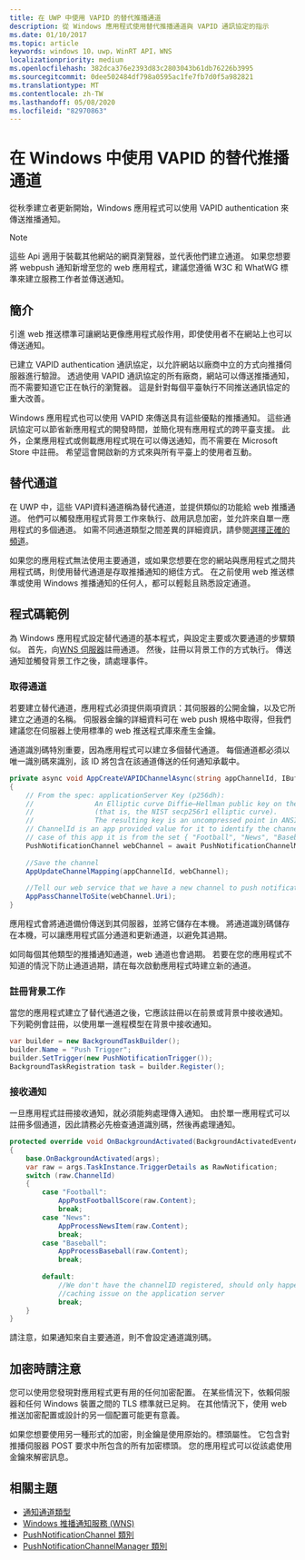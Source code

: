```yaml
---
title: 在 UWP 中使用 VAPID 的替代推播通道
description: 從 Windows 應用程式使用替代推播通道與 VAPID 通訊協定的指示
ms.date: 01/10/2017
ms.topic: article
keywords: windows 10，uwp，WinRT API，WNS
localizationpriority: medium
ms.openlocfilehash: 382dca376e2393d83c2803043b61db76226b3995
ms.sourcegitcommit: 0dee502484df798a0595ac1fe7fb7d0f5a982821
ms.translationtype: MT
ms.contentlocale: zh-TW
ms.lasthandoff: 05/08/2020
ms.locfileid: "82970863"
---
```

# <a name="alternate-push-channels-using-vapid-in-windows"></a>在 Windows 中使用 VAPID 的替代推播通道 
從秋季建立者更新開始，Windows 應用程式可以使用 VAPID authentication 來傳送推播通知。  

> [!NOTE]
> 這些 Api 適用于裝載其他網站的網頁瀏覽器，並代表他們建立通道。  如果您想要將 webpush 通知新增至您的 web 應用程式，建議您遵循 W3C 和 WhatWG 標準來建立服務工作者並傳送通知。

## <a name="introduction"></a>簡介
引進 web 推送標準可讓網站更像應用程式般作用，即使使用者不在網站上也可以傳送通知。

已建立 VAPID authentication 通訊協定，以允許網站以廠商中立的方式向推播伺服器進行驗證。 透過使用 VAPID 通訊協定的所有廠商，網站可以傳送推播通知，而不需要知道它正在執行的瀏覽器。 這是針對每個平臺執行不同推送通訊協定的重大改善。 

Windows 應用程式也可以使用 VAPID 來傳送具有這些優點的推播通知。 這些通訊協定可以節省新應用程式的開發時間，並簡化現有應用程式的跨平臺支援。 此外，企業應用程式或側載應用程式現在可以傳送通知，而不需要在 Microsoft Store 中註冊。 希望這會開啟新的方式來與所有平臺上的使用者互動。  

## <a name="alternate-channels"></a>替代通道 
在 UWP 中，這些 VAPI資料通道稱為替代通道，並提供類似的功能給 web 推播通道。 他們可以觸發應用程式背景工作來執行、啟用訊息加密，並允許來自單一應用程式的多個通道。 如需不同通道類型之間差異的詳細資訊，請參閱[選擇正確的頻道](channel-types.md)。

如果您的應用程式無法使用主要通道，或如果您想要在您的網站與應用程式之間共用程式碼，則使用替代通道是存取推播通知的絕佳方式。 在之前使用 web 推送標準或使用 Windows 推播通知的任何人，都可以輕鬆且熟悉設定通道。

## <a name="code-example"></a>程式碼範例

為 Windows 應用程式設定替代通道的基本程式，與設定主要或次要通道的步驟類似。 首先，向[WNS 伺服器](windows-push-notification-services--wns--overview.md)註冊通道。 然後，註冊以背景工作的方式執行。 傳送通知並觸發背景工作之後，請處理事件。  

### <a name="get-a-channel"></a>取得通道 
若要建立替代通道，應用程式必須提供兩項資訊：其伺服器的公開金鑰，以及它所建立之通道的名稱。 伺服器金鑰的詳細資料可在 web push 規格中取得，但我們建議您在伺服器上使用標準的 web 推送程式庫來產生金鑰。  

通道識別碼特別重要，因為應用程式可以建立多個替代通道。 每個通道都必須以唯一識別碼來識別，該 ID 將包含在該通道傳送的任何通知承載中。  

```csharp
private async void AppCreateVAPIDChannelAsync(string appChannelId, IBuffer applicationServerKey) 
{ 
    // From the spec: applicationServer Key (p256dh):  
    //               An Elliptic curve Diffie–Hellman public key on the P-256 curve 
    //               (that is, the NIST secp256r1 elliptic curve).   
    //               The resulting key is an uncompressed point in ANSI X9.62 format             
    // ChannelId is an app provided value for it to identify the channel later.  
    // case of this app it is from the set { "Football", "News", "Baseball" } 
    PushNotificationChannel webChannel = await PushNotificationChannelManager.GetDefault().CreateRawPushNotificationChannelWithAlternateKeyForApplicationAsync(applicationServerKey, appChannelId); 
 
    //Save the channel  
    AppUpdateChannelMapping(appChannelId, webChannel); 
             
    //Tell our web service that we have a new channel to push notifications to 
    AppPassChannelToSite(webChannel.Uri); 
} 
```
應用程式會將通道備份傳送到其伺服器，並將它儲存在本機。 將通道識別碼儲存在本機，可以讓應用程式區分通道和更新通道，以避免其過期。

如同每個其他類型的推播通知通道，web 通道也會過期。 若要在您的應用程式不知道的情況下防止通道過期，請在每次啟動應用程式時建立新的通道。    

### <a name="register-for-a-background-task"></a>註冊背景工作 

當您的應用程式建立了替代通道之後，它應該註冊以在前景或背景中接收通知。 下列範例會註冊，以使用單一進程模型在背景中接收通知。  

```csharp
var builder = new BackgroundTaskBuilder(); 
builder.Name = "Push Trigger"; 
builder.SetTrigger(new PushNotificationTrigger()); 
BackgroundTaskRegistration task = builder.Register(); 
```
### <a name="receive-the-notifications"></a>接收通知 

一旦應用程式註冊接收通知，就必須能夠處理傳入通知。 由於單一應用程式可以註冊多個通道，因此請務必先檢查通道識別碼，然後再處理通知。  

```csharp
protected override void OnBackgroundActivated(BackgroundActivatedEventArgs args) 
{ 
    base.OnBackgroundActivated(args); 
    var raw = args.TaskInstance.TriggerDetails as RawNotification; 
    switch (raw.ChannelId) 
    { 
        case "Football": 
            AppPostFootballScore(raw.Content); 
            break; 
        case "News": 
            AppProcessNewsItem(raw.Content); 
            break; 
        case "Baseball": 
            AppProcessBaseball(raw.Content); 
            break; 
 
        default: 
            //We don't have the channelID registered, should only happen in the case of a 
            //caching issue on the application server 
            break; 
    }                           
} 
```

請注意，如果通知來自主要通道，則不會設定通道識別碼。  

## <a name="note-on-encryption"></a>加密時請注意 

您可以使用您發現對應用程式更有用的任何加密配置。 在某些情況下，依賴伺服器和任何 Windows 裝置之間的 TLS 標準就已足夠。 在其他情況下，使用 web 推送加密配置或設計的另一個配置可能更有意義。  

如果您想要使用另一種形式的加密，則金鑰是使用原始的。標頭屬性。 它包含對推播伺服器 POST 要求中所包含的所有加密標頭。 您的應用程式可以從該處使用金鑰來解密訊息。  

## <a name="related-topics"></a>相關主題
- [通知通道類型](channel-types.md)
- [Windows 推播通知服務 (WNS)](windows-push-notification-services--wns--overview.md)
- [PushNotificationChannel 類別](https://docs.microsoft.com/uwp/api/windows.networking.pushnotifications.pushnotificationchannel)
- [PushNotificationChannelManager 類別](https://docs.microsoft.com/uwp/api/windows.networking.pushnotifications.pushnotificationchannelmanager)


